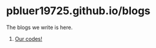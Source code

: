 # pbluer19725.github.io/blogs

The blogs we write is here.

1. [Our codes!](./20250504-ourCodes!.md)
